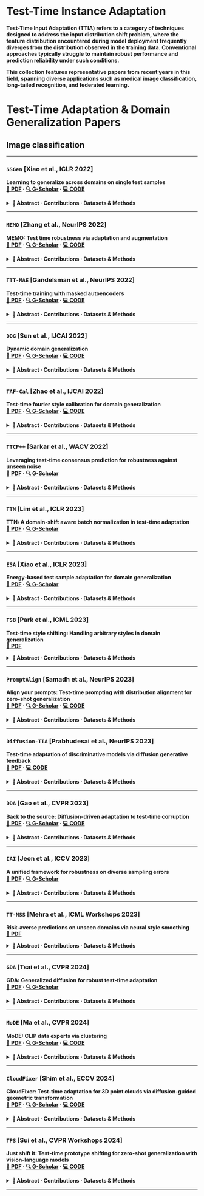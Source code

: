 # Test-Time Instance Adaptation

<b>Test-Time Input Adaptation (TTIA) refers to a category of techniques designed to address the input distribution shift problem, where the feature distribution encountered during model deployment frequently diverges from the distribution observed in the training data. Conventional approaches typically struggle to maintain robust performance and prediction reliability under such conditions. <p>
This collection features representative papers from recent years in this field, spanning diverse applications such as medical image classification, long-tailed recognition, and federated learning.
# Test-Time Adaptation & Domain Generalization Papers

## Image classification

---

### `SSGen` [Xiao et al., **ICLR 2022**]  
**Learning to generalize across domains on single test samples**  
[📄 PDF](https://arxiv.org/abs/2202.08045) · [🔍 G-Scholar](https://scholar.google.com/scholar?cluster=10799367073706985191&hl=en) · [💻 CODE](https://github.com/zzzx1224/SingleSampleGeneralization-ICLR2022)

<details>
<summary>📌 Abstract · Contributions · Datasets & Methods</summary>
#### 🧠 Abstract
We strive to learn a model from a set of source domains that generalizes well to unseen target domains. The main challenge in such a domain generalization scenario is the unavailability of any target domain data during training, resulting in the learned model not being explicitly adapted to the unseen target domains. We propose learning to generalize across domains on single test samples. We leverage a meta-learning paradigm to learn our model to acquire the ability of adaptation with single samples at training time so as to further adapt itself to each single test sample at test time. We formulate the adaptation to the single test sample as a variational Bayesian inference problem, which incorporates the test sample as a conditional into the generation of model parameters. The adaptation to each test sample requires only one feed-forward computation at test time without any fine-tuning or self-supervised training on additional data from the unseen domains. Extensive ablation studies demonstrate that our model learns the ability to adapt models to each single sample by mimicking domain shifts during training. Further, our model achieves at least comparable– and often better– performance than state-of-the-art methods on multiple benchmarks for domain generalization 1.

#### 🎯 Contributions
To be specific, we build our model under the meta-learning framework and formulate the single sample generalization as a variational inference problem. In the training stage, we divide the source domains into several meta-source domains and a meta-target domain and explore the adaptive model by incorporating the information of the meta-target sample into the generation of the model parameters. For any given meta-target sample, we propose a variational distribution generated by this sample and the meta-source data to approximate the model distribution obtained by the meta-target data. In the test phase, the adapted models for the samples from the real target domains are generated on the fly by the variational model distribution. The random splits of the meta-source and meta-target domains expose the model to domain shifts and mimic the real generalization process from source domains to the target domain. Thus, the model is endowed with the ability to adapt to any unseen sample by end-to-end training with the source data only. By doing so, our method does not need to introduce any extra target data or fine-tuning operations on the target domain.


#### 🖼️ Method Overview
<p align="center">
  <img src="images/TTIA/SSGEN.png" alt="SSGEN Overview">
  <img src="images/TTIA/SSGEN1.png" alt="SSGEN Overview">
</p>
</details>

---

### `MEMO` [Zhang et al., **NeurIPS 2022**]  
**MEMO: Test time robustness via adaptation and augmentation**  
[📄 PDF](https://openreview.net/forum?id=XrGEkCOREX2) · [🔍 G-Scholar](https://scholar.google.com/scholar?cluster=1448618539109048791&hl=en) · [💻 CODE](https://github.com/zhangmarvin/memo)
<details>
<summary>📌 Abstract · Contributions · Datasets & Methods</summary>

#### 🧠 Abstract
While deep neural networks can attain good accuracy on in-distribution test points, many applications require robustness even in the face of unexpected perturbations in the input, changes in the domain, or other sources of distribution shift. We study the problem of test time robustification, i.e., using the test input to improve model robustness. Recent prior works have proposed methods for test time adaptation, however, they each introduce additional assumptions, such as access to multiple test points, that prevent widespread adoption. In this work, we aim to study and devise methods that make no assumptions about the model training process and are broadly applicable at test time. We propose a simple approach that can be used in any test setting where the model is probabilistic and adaptable: when presented with a test example, perform different data augmentations on the data point, and then adapt (all of) the model parameters by minimizing the entropy of the model’s average, or marginal, output distribution across the augmentations. Intuitively, this objective encourages the model to make the same prediction across different augmentations, thus enforcing the invariances encoded in these augmentations, while also maintaining confidence in its predictions. In our experiments, we evaluate two baseline ResNet models, two robust ResNet-50 models, and a robust vision transformer model, and we demonstrate that this approach achieves accuracy gains of 1-8% over standard model evaluation and also generally outperforms prior augmentation and adaptation strategies. For the setting in which only one test point is available, we achieve state-of-the-art results on the ImageNet-C, ImageNet-R, and, among ResNet-50 models, ImageNet-A distribution shift benchmarks.

#### 🎯 Contributions
We refer to the proposed method as marginal entropy minimization with one test point (MEMO), and this is the primary contribution of our work. MEMO makes direct use of pretrained models without any assumptions about their particular training procedure or architecture, while requiring only a single test input for adaptation. In Section 4, we demonstrate empirically that MEMO consistently improves the performance of ResNet [11] and vision transformer [7] models on several challenging ImageNet distribution shift benchmarks, achieving several new state-of-the-art results for these models in the setting in which only one test point is available. MEMO consistently outperforms non-adaptive marginal distribution predictions (between 1–10% improvement) on the ImageNet-C [12] and ImageNet-R [14] test sets, indicating that adaptation plays a crucial role in improving predictive accuracy. MEMO encourages both invariance across augmentations and confident predictions, and an ablation study in Section 4 shows that both components are important for maximal performance gains. Also, MEMO is, to the best of our knowledge, the first adaptation method to improve performance (by 1–4% over standard model evaluation) on the ImageNet-A test set [15].



#### 🖼️ Method Overview
<p align="center">
  <img src="images/TTIA/MEMO.png" alt="SSGEN Overview">
  <br>
  <img src="images/TTIA/MEMO1.png" alt="SSGEN Overview">
</p>
</details>

---

### `TTT-MAE` [Gandelsman et al., **NeurIPS 2022**]  
**Test-time training with masked autoencoders**  
[📄 PDF](https://openreview.net/forum?id=SHMi1b7sjXk) · [🔍 G-Scholar](https://scholar.google.com/scholar?cluster=2544097260576053446&hl=en) · [💻 CODE](https://github.com/yossigandelsman/test_time_training_mae)
<details>
<summary>📌 Abstract · Contributions · Datasets & Methods</summary>

#### 🧠 Abstract
Test-time training adapts to a new test distribution on the fly by optimizing a model for each test input using self-supervision. In this paper, we use masked autoencoders for this one-sample learning problem. Empirically, our simple method improves generalization on many visual benchmarks for distribution shifts. Theoretically, we characterize this improvement in terms of the bias-variance trade-off

#### 🖼️ Method Overview
<p align="center">
  <img src="images/TTIA/TTMAE.png" alt="TTMAE Overview">
</p>

</details>

---

### `DDG` [Sun et al., **IJCAI 2022**]  
**Dynamic domain generalization**  
[📄 PDF](https://arxiv.org/abs/2205.13913) · [🔍 G-Scholar](https://scholar.google.com/scholar?cluster=4234489258058037285&hl=en) · [💻 CODE](https://github.com/MetaVisionLab/DDG)
<details>
<summary>📌 Abstract · Contributions · Datasets & Methods</summary>
#### 🧠 Abstract
Domain generalization (DG) is a fundamental yet very challenging research topic in machine learning. The existing arts mainly focus on learning domain-invariant features with limited source domains in a static model. Unfortunately, there is a lack of training-free mechanism to adjust the model when generalized to the agnostic target domains. To tackle this problem, we develop a brand-new DG variant, namely Dynamic Domain Generalization (DDG), in which the model learns to twist the network parameters to adapt the data from different domains. Specifically, we leverage a meta-adjuster to twist the network parameters based on the static model with respect to different data from different domains. In this way, the static model is optimized to learn domain-shared features, while the meta-adjuster is designed to learn domain-specific features. To enable this process, DomainMix is exploited to simulate data from diverse domains during teaching the meta-adjuster to adapt the upcoming agnostic target domains. This learning mechanism urges the model to generalize to different agnostic target domains via adjusting the model without training. Extensive experiments demonstrate the effectiveness of our proposed method.

#### 🎯 Contributions
We propose a new DG variant, **Dynamic Domain Generalization (DDG)**. As shown in Figure 1, different from DA, DG, as well as test-time DG methods, the proposed DDG is attached with a **meta-adjuster**, which learns to adapt novel domains during pre-training and twists the model during testing without any fine-tuning. To drive the process of learning to adapt, we need to collect training data from numerous novel domains, while in reality we are usually hindered by limited source domains. A simple yet friendly solution is to simulate novel samples from the limited source domains via a random convex interpolation among different source domains — termed **DomainMix**. In this way, each simulated sample is restricted to a unique domain. As a consequence, the domain-aware meta-adjuster can be relaxed into an **instance-aware meta-adjuster**, which modulates the network parameters per instance.

Additionally, the model more easily adapts from source domains to agnostic target domains with undefinable domain distinction, by discarding the utilization of domain labels during the optimization of the meta-adjuster. Beyond the optimization pipeline, another critical factor is how to **design the meta-adjuster**. To disentangle domain-shared and domain-specific features, network parameters are **decoupled into a static part and a dynamic part**, the latter generated per instance by the meta-adjuster. The dynamic parameters are decomposed into a linear combination of several **kernel templates** with low-dimensional dynamic coefficients. These coefficients are generated dynamically by the meta-adjuster from instance embeddings. As shown in Figure 3, the kernel templates are designed as **four asymmetric kernels** to strengthen the spatial and channel structure, regularizing the meta-adjuster to generate diverse parameters capable of adapting to a wide range of unseen samples.


#### 🖼️ Method Overview
<p align="center">
  <img src="images/TTIA/DDG.png" alt="DDG Overview">
  <br>
  <img src="images/TTIA/DDG1.png" >
  <br>
  <img src="images/TTIA/DDG2.png" >
</p>
</details>

---

### `TAF-Cal` [Zhao et al., **IJCAI 2022**]  
**Test-time fourier style calibration for domain generalization**  
[📄 PDF](https://arxiv.org/abs/2205.06427) · [🔍 G-Scholar](https://scholar.google.com/scholar?cluster=15047408040728759993&hl=en) · [💻 CODE](https://github.com/xingchenzhao/TAF-Cal)
<details>
<summary>📌 Abstract · Contributions · Datasets & Methods</summary>
#### 🧠 Abstract
The topic of generalizing machine learning models learned on a collection of source domains to unknown target domains is challenging. While many domain generalization (DG) methods have achieved promising results, they primarily rely on the source domains at train-time without manipulating the target domains at test-time. Thus, it is still possible that those methods can overfit to source domains and perform poorly on target domains. Driven by the observation that domains are strongly related to styles, we argue that reducing the gap between source and target styles can boost models’ generalizability. To solve the dilemma of having no access to the target domain during training, we introduce Test-time Fourier Style Calibration (TF-Cal) for calibrating the target domain style on the fly during testing. To access styles, we utilize Fourier transformation to decompose features into amplitude (style) features and phase (semantic) features. Furthermore, we present an effective technique to Augment Amplitude Features (AAF) to complement TF-Cal. Extensive experiments on several popular DG benchmarks and a segmentation dataset for medical images demonstrate that our method outperforms state-of-the-art methods.

#### 🎯 Contributions
In this paper, we propose a novel yet simple method called Test-time Fourier Style Calibration (TF-Cal) to calibrate the target style features at inference-time. Our method is driven by the assumption that the lack of generalizability is due to the difference in styles of images (e.g., sketches, cartoon, photo) between the source and target [Zhou et al., 2021]. Based on this idea, we employ Fourier transformation to decompose latent features from early CNN layers into amplitude features and phase features. The amplitude encodes the intensities (style information), while the phase encodes the spatial positions (semantic information) [Piotrowski and Campbell, 1982]. To achieve test-time style calibration, we propose to convexly calibrate the target amplitude features using the source amplitude prototype estimated at train-time. Hence we narrow the style gap between the target and source domains on the fly when evaluating, while retaining the key semantic feature for classification. We additionally show that increasing the diversity of features can complement TF-Cal to further boost models’ generalizability based on the convex hull theory proposed by [Albuquerque et al., 2019]. Inspired by [Xu et al., 2021] which augments amplitude in image space, we propose augmenting amplitude in feature space (AAF) that diversifies higher-level styles, while preserving semantics. Then we have the Test-time Augmentated Fourier Style Calibration (TAF-Cal) by combining TF-Cal and AAF. Moreover, our algorithm does not require domain labels, allowing for more data collection flexibility.

#### 📂 Datasets
<p>
For the white matter hyperintensity segmentation task, we use the MICCAI WMH Challenge dataset [Kuijf et al., 2019], which includes three domains: Utrecht, Amsterdam, and Singapore. Each domain contains 20 subjects. For each subject, Utrecht and Singapore provide 47 slices, while Amsterdam provides 82 slices. The primary domain shift arises from differences in scanner hardware and imaging protocols across the centers.
</p><br>

#### 🖼️ Method Overview
<p align="center">
  <img src="images/TTIA/TAF-Cal.png" alt="TAF-Cal Overview">
</p>
</details>

---

### `TTCP++` [Sarkar et al., **WACV 2022**]  
**Leveraging test-time consensus prediction for robustness against unseen noise**  
[📄 PDF](https://openaccess.thecvf.com/content/WACV2022/html/Sarkar_Leveraging_Test-Time_Consensus_Prediction_for_Robustness_Against_Unseen_Noise_WACV_2022_paper.html) · [🔍 G-Scholar](https://scholar.google.com/scholar?cluster=3457983965127110405&hl=en)
<details>
<summary>📌 Abstract · Contributions · Datasets & Methods</summary>
#### 🧠 Abstract
We propose a method to improve DNN robustness against unseen noisy corruptions, such as Gaussian noise, Shot Noise, Impulse Noise, Speckle noise with different levels of severity by leveraging ensemble technique through a consensus-based prediction method using self-supervised learning at inference time. We also propose to enhance the model training by considering other aspects of the issue, i.e., noise in data and better representation learning, which shows even better generalization performance with the consensus-based prediction strategy. We report results of each noisy corruption on the standard CIFAR10-C and ImageNet-C benchmarks, which show significant boost in performance over previous methods. We also introduce results for MNIST-C and TinyImageNet-C to show the usefulness of our method across datasets of different complexities to provide robustness against unseen noise. We show results with different architectures to validate our method against other baseline methods and also conduct experiments to show the usefulness of each part of our method.

#### 🎯 Contributions
- We propose a novel **Test-Time Consensus Prediction (TTCP)** strategy to achieve better model robustness through improved generalization performance against unseen noise.
- We propose an extended framework, **TTCP++**, to exploit quantized latents and knowledge distillation in the training phase, further boosting the performance of the proposed TTCP method on unseen noise.
- Our results on **CIFAR10-C** and **ImageNet-C** show significant improvements over previous methods based on improved training. We also study our method on **MNIST-C** and **TinyImageNet-C** datasets — the first such results in this context — and report strong performance.
- We perform consistently against all kinds of noise on CIFAR10-C and ImageNet-C compared to augmentation-based methods, **even without any data augmentation and using only clean training data**.
- We present detailed **ablation studies** showing the usefulness of each component in our overall **TTCP++** framework.

#### 🖼️ Method Overview
<p align="center">
</p>
  <img src="images/TTIA/TTCP.png" >
  </p>
  <img src="images/TTIA/TTCP1.png" >
  </p>
  <img src="images/TTIA/TTCP2.png" >
</p>
</details>

---

### `TTN` [Lim et al., **ICLR 2023**]  
**TTN: A domain-shift aware batch normalization in test-time adaptation**  
[📄 PDF](https://openreview.net/forum?id=EQfeudmWLQ) · [🔍 G-Scholar](https://scholar.google.com/scholar?cluster=12984514498411836030&hl=en)
<details>
<summary>📌 Abstract · Contributions · Datasets & Methods</summary>
#### 🧠 Abstract
This paper proposes a novel batch normalization strategy for test-time adaptation.  
Recent test-time adaptation (TTA) methods heavily rely on modified batch normalization, particularly **Transductive Batch Normalization (TBN)**, which recalculates the mean and variance from the test batch rather than using the running statistics from source data as in **Conventional Batch Normalization (CBN)**. Although TBN mitigates performance degradation under domain shift, it suffers when assumptions like large and i.i.d. test batches are violated.  
We identify a trade-off between CBN and TBN and introduce **Test-Time Normalization (TTN)** — a method that interpolates between CBN and TBN using layer-wise, domain-shift sensitivity-based weights. TTN is robust across a wide range of test batch sizes and evaluation scenarios. Moreover, TTN can be integrated into other TTA frameworks to further boost their performance. Extensive experiments demonstrate that TTN achieves state-of-the-art results across multiple benchmarks.

#### 🎯 Contributions
- We propose a **domain-shift-aware Test-Time Normalization (TTN)** layer that interpolates between source (CBN) and test (TBN) statistics using channel-wise weights, dynamically adjusted based on domain-shift sensitivity per BN layer.
- TTN **requires no modification** to training or test-time schemes and can be directly applied to existing TTA methods. It significantly improves performance across a wide range of test batch sizes (from 200 to 1) and evaluation settings including:
  - **Stationary domain adaptation**
  - **Continuously changing domains**
  - **Mixed domain scenarios**
- We demonstrate TTN’s effectiveness in both **image classification** and **semantic segmentation** tasks across diverse datasets.

#### 🖼️ Method Overview
<p align="center">
  <img src="images/TTIA/TTN.png" >
</p>
  <img src="images/TTIA/TTN1.png" >
</p>
 <img src="images/TTIA/TTN2.png" >
</p>
</details>

---

### `ESA` [Xiao et al., **ICLR 2023**]  
**Energy-based test sample adaptation for domain generalization**  
[📄 PDF](https://openreview.net/forum?id=3dnrKbeVatv) · [🔍 G-Scholar](https://scholar.google.com/scholar?cluster=3027943185987486652&hl=en)
<details>
<summary>📌 Abstract · Contributions · Datasets & Methods</summary>
#### 🧠 Abstract  
In this paper, we propose energy-based sample adaptation at test time for domain generalization. Where previous works adapt their models to target domains, we adapt the unseen target samples to source-trained models. To this end, we design a discriminative energy-based model, which is trained on source domains to jointly model the conditional distribution for classification and data distribution for sample adaptation. The model is optimized to simultaneously learn a classifier and an energy function. To adapt target samples to source distributions, we iteratively update the samples by energy minimization with stochastic gradient Langevin dynamics. Moreover, to preserve the categorical information in the sample during adaptation, we introduce a categorical latent variable into the energy-based model. The latent variable is learned from the original sample before adaptation by variational inference and fixed as a condition to guide the sample update. Experiments on six benchmarks for classification of images and microblog threads demonstrate the effectiveness of our proposal.

#### 🎯 Contributions  
In this paper, we propose energy-based test sample adaptation for domain generalization. The method is motivated by the fact that energy-based models (Hinton, 2002; LeCun et al., 2006) flexibly model complex data distributions and allow for efficient sampling from the modeled distribution by Langevin dynamics (Du & Mordatch, 2019; Welling & Teh, 2011). Specifically, we define a new discriminative energy-based model as the composition of a classifier and a neural-network-based energy function in the data space, which are trained simultaneously on the source domains. The trained model iteratively updates the representation of each target sample by gradient descent of energy minimization through Langevin dynamics, which eventually adapts the sample to the source data distribution. The adapted target samples are then predicted by the classifier that is simultaneously trained in the discriminative energy-based model. For both efficient energy minimization and classification, we deploy the energy functions on the input feature space rather than the raw images.

#### 🖼️ Method Overview
<p align="center">
  <img src="images/TTIA/ESA.png" >
</p>
  <img src="images/TTIA/ESA1.png" >
</p>
 <img src="images/TTIA/ESA2.png" >
</p>
</details>

---

### `TSB` [Park et al., **ICML 2023**]  
**Test-time style shifting: Handling arbitrary styles in domain generalization**  
[📄 PDF](https://arxiv.org/abs/2306.04911)
<details>
<summary>📌 Abstract · Contributions · Datasets & Methods</summary>
#### 🧠 Abstract  
In domain generalization (DG), the target domain is unknown when the model is being trained, and the trained model should successfully work on an arbitrary (and possibly unseen) target domain during inference. This is a difficult problem, and despite active studies in recent years, it remains a great challenge. In this paper, we take a simple yet effective approach to tackle this issue. We propose test-time style shifting, which shifts the style of the test sample (that has a large style gap with the source domains) to the nearest source domain that the model is already familiar with, before making the prediction. This strategy enables the model to handle any target domains with arbitrary style statistics, without additional model update at test-time. Additionally, we propose style balancing, which provides a great platform for maximizing the advantage of test-time style shifting by handling the DG-specific imbalance issues. The proposed ideas are easy to implement and successfully work in conjunction with various other DG schemes. Experimental results on different datasets show the effectiveness of our methods.

#### 🎯 Contributions  
In this paper, we take a simple yet effective approach to improve the DG performance when there is a significant domain shift between the source and target domains. Specifically, in order to handle arbitrary target domains during inference, we propose test-time style shifting, which shifts the style of the test sample (that has a large style gap with the source domains) to the nearest source domain that the model is already familiar with, before making the prediction. Note that our scheme only performs style shifting in the style-space and thus does not require any model updates at test-time. Moreover, our test-time style shifting does not require additional changes in the model architecture or the objective function, making our scheme to be more compatible with any tasks/models.  
In order to maximize the effectiveness of test-time style shifting, the model should be well-trained on the styles of the source domains. Motivated by this, we also propose style balancing, which provides a great platform to increase the potential of test-time style shifting by handling the DG-specific imbalance issues. Note that in DG scenarios with multiple domains, the imbalance issues have different characteristics compared to the traditional class imbalance problem in a single domain; when a specific domain lacks certain classes, it turns out, as will seen in Section 5.3, that existing methods based on resampling or reweighting fail to handle these DG-specific imbalance issues.  
Our proposed style balancing handles this issue by choosing the sample that has similar style statistics to other samples (and thus has a similar role compared to others) in the same domain, and converting the style of this sample to another domain; this improves the domain diversity per classes during training by compensating for the missing classes in each domain.  
Our test-time style shifting and style balancing work in a highly complementary fashion; style balancing plays a key role in improving the performance of test-time style shifting by exposing the model to various styles per classes during training. Moreover, removing one of these components can degrade the performance in practice having (i) DG-specific imbalance issues and (ii) large domain shift between source and target at the same time.  
Our solution is compatible with not only the style-augmentation based DG schemes (e.g., MixStyle, DSU, EFDMix) that operate in the style space as ours, but also other DG ideas relying on domain alignment or meta-learning. Extensive experimental results on various DG benchmarks show the improved performance of our scheme over existing methods.

#### 🖼️ Method Overview
<p align="center">
  <img src="images/TTIA/TSB.png" >
</p>
  <img src="images/TTIA/TSB1.png" >
</p>
</details>

---

### `PromptAlign` [Samadh et al., **NeurIPS 2023**]  
**Align your prompts: Test-time prompting with distribution alignment for zero-shot generalization**  
[📄 PDF](https://arxiv.org/abs/2311.01459) · [🔍 G-Scholar](https://scholar.google.com/scholar?cluster=3235088620563898394&hl=en) · [💻 CODE](https://github.com/jameelhassan/PromptAlign)
<details>
<summary>📌 Abstract · Contributions · Datasets & Methods</summary>
#### 🧠 Abstract  
The promising zero-shot generalization of vision-language models such as CLIP has led to their adoption using prompt learning for numerous downstream tasks. Previous works have shown test-time prompt tuning using entropy minimization to adapt text prompts for unseen domains. While effective, this overlooks the key cause for performance degradation to unseen domains– distribution shift. In this work, we explicitly handle this problem by aligning the out-of-distribution (OOD) test sample statistics to those of the source data using prompt tuning. We use a single test sample to adapt multi-modal prompts at test time by minimizing the feature distribution shift to bridge the gap in the test domain. Evaluating against the domain generalization benchmark, our method improves zero-shot top-1 accuracy beyond existing prompt-learning techniques, with a 3.08% improvement over the baseline MaPLe. In cross-dataset generalization with unseen categories across 10 datasets, our method improves consistently across all datasets compared to the existing state-of-the-art. Our source code and models are available at https://jameelhassan.github.io/promptalign/

#### 🎯 Contributions  
• The proposed strategy formulates a distribution alignment loss that utilizes offline computed source data statistics to encourage the test sample token distributions to be aligned with the source data token distributions. We harmonically combine the benefits of token distribution alignment and entropy minimization using a multi-modal prompt learning approach.  
• Since CLIP-pre-training data is not publicly released, we study the statistics of ImageNet as a possible candidate for the source distribution, and our empirical results show that ImageNet is an effective proxy source dataset for large-scale V-L models such as CLIP.  
• We validate our method PromptAlign through extensive experiments in domain generalization and cross-dataset benchmarks. PromptAlign improves the generalization of CLIP at test time beyond existing prompt-tuning methods, achieving state-of-the-art results.

#### 🖼️ Method Overview
<p align="center">
  <img src="images/TTIA/PA.png" >
</p>
  <img src="images/TTIA/PA1.png" >
</p>
</details>

---

### `Diffusion-TTA` [Prabhudesai et al., **NeurIPS 2023**]  
**Test-time adaptation of discriminative models via diffusion generative feedback**  
[📄 PDF](https://openreview.net/forum?id=gUTVpByfVX) · [💻 CODE](https://github.com/mihirp1998/Diffusion-TTA)
<details>
<summary>📌 Abstract · Contributions · Datasets & Methods</summary>
#### 🧠 Abstract  
The advancements in generative modeling, particularly the advent of diffusion models, have sparked a fundamental question: how can these models be effectively used for discriminative tasks? In this work, we find that generative models can be great test-time adapters for discriminative models. Our method, Diffusion-TTA, adapts pre-trained discriminative models such as image classifiers, segmenters and depth predictors, to each unlabelled example in the test set using generative feedback from a diffusion model. We achieve this by modulating the conditioning of the diffusion model using the output of the discriminative model. We then maximize the image likelihood objective by backpropagating the gradients to discriminative model’s parameters. We show Diffusion-TTA significantly enhances the accuracy of various large-scale pre-trained discriminative models, such as, ImageNet classifiers, CLIP models, image pixel labellers and image depth predictors. Diffusion-TTA outperforms existing test-time adaptation methods, including TTT-MAE and TENT, and particularly shines in online adaptation setups, where the discriminative model is continually adapted to each example in the test set. We provide access to code, results, and visualizations on our website: [diffusion-tta.github.io](https://diffusion-tta.github.io/).

#### 🎯 Contributions  
We present Diffusion-based Test Time Adaptation (TTA) (Diffusion-TTA), a method that adapts discriminative models, such as image classifiers, segmenters and depth predictors, to individual unlabelled images by using their outputs to modulate the conditioning of an image diffusion model and maximize the image diffusion likelihood. This operates as an inversion of the generative model, to infer the discriminative weights that result in the discriminative hypothesis with the highest conditional image likelihood. Our model is reminiscent of an encoder-decoder architecture, where a pre-trained discriminative model encodes the image into a hypothesis, such as an object category label, segmentation map, or depth map, which is used as conditioning to a pre-trained generative model to generate back the image. We show that Diffusion-TTA effectively adapts image classifiers for both in- and out-of-distribution examples across established benchmarks, including ImageNet and its variants, as well as image segmenters and depth predictors in ADE20K and NYU Depth dataset.
#### 🖼️ Method Overview
<p align="center">
  <img src="images/TTIA/DTTA.png" >
</p>
  <img src="images/TTIA/DTTA1.png" >

</details>

---

### `DDA` [Gao et al., **CVPR 2023**]  
**Back to the source: Diffusion-driven adaptation to test-time corruption**  
[📄 PDF](https://arxiv.org/abs/2207.03442) · [🔍 G-Scholar](https://scholar.google.com/scholar?cluster=8145404192355562400&hl=en) · [💻 CODE](https://github.com/shiyegao/DDA)
<details>
<summary>📌 Abstract · Contributions · Datasets & Methods</summary>
#### 🧠 Abstract  
Test-time adaptation harnesses test inputs to improve the accuracy of a model trained on source data when tested on shifted target data. Most methods update the source model by (re-)training on each target domain. While re-training can help, it is sensitive to the amount and order of the data and the hyperparameters for optimization. We update the target data instead, and project all test inputs toward the source domain with a generative diffusion model. Our diffusion-driven adaptation (DDA) method shares its models for classification and generation across all domains, training both on source then freezing them for all targets, to avoid expensive domain-wise re-training. We augment diffusion with image guidance and classifier self-ensembling to automatically decide how much to adapt. Input adaptation by DDA is more robust than model adaptation across a variety of corruptions, models, and data regimes on the ImageNet-C benchmark. With its input-wise updates, DDA succeeds where model adaptation degrades on too little data (small batches), on dependent data (correlated orders), or on mixed data (multiple corruptions).

#### 🎯 Contributions  
• We propose DDA as the first diffusion-based method for test-time adaptation to corruption and include a novel self-ensembling scheme to choose how much to adapt.  
• We identify and empirically confirm weak points for online model updates—small batches, ordered data, and mixed targets—and highlight how input updates address these natural but currently challenging regimes.  
• We experiment on the ImageNet-C benchmark to show that DDA improves over existing test-time adaptation methods across corruptions, models, and data regimes.

#### 🖼️ Method Overview
<p align="center">
  <img src="images/TTIA/DDA.png" >
</p>
  <img src="images/TTIA/DDA1.png" >
</p>
  <img src="images/TTIA/DDA2.png" >

</details>

---

### `IAI` [Jeon et al., **ICCV 2023**]  
**A unified framework for robustness on diverse sampling errors**  
[📄 PDF](https://openaccess.thecvf.com/content/ICCV2023/html/Jeon_A_Unified_Framework_for_Robustness_on_Diverse_Sampling_Errors_ICCV_2023_paper.html) · [🔍 G-Scholar](https://scholar.google.com/scholar?cluster=9460419101326058787&hl=en)
<details>
<summary>📌 Abstract · Contributions · Datasets & Methods</summary>
#### 🧠 Abstract  
Recent studies have substantiated that machine learning algorithms including convolutional neural networks often suffer from unreliable generalizations when there is a significant gap between the source and target data distributions. To mitigate this issue, a predetermined distribution shift has been addressed independently (e.g., single domain generalization, de-biasing). However, a distribution mismatch cannot be clearly estimated because the target distribution is unknown at training. Therefore, a conservative approach robust on unexpected diverse distributions is more desirable in practice. Our work starts from a motivation to allow adaptive inference once we know the target, since it is accessible only at testing. Instead of assuming and fixing the target distribution at training, our proposed approach allows adjusting the feature space the model refers to at every prediction, i.e., instance-wise adaptive inference. The extensive evaluation demonstrates our method is effective for generalization on diverse distributions.

#### 🎯 Contributions  
• We present a novel framework for robust learning on arbitrary diverse distributions. This is desirable in scenarios where a model is deployed in a dynamic environment where queries often drift while the model cannot be frequently revised.  
• We propose a novel method that exploits adaptive inference re-weighting instance-wise on disentangled representations in widened feature space. Extensive evaluations demonstrate our method is robust on diverse distributions.
#### 🖼️ Method Overview
<p align="center">
  <img src="images/TTIA/IAI.png" >
</p>
  <img src="images/TTIA/IAI1.png" >
</p>
  <img src="images/TTIA/IAI2.png" >
  
</details>

---

### `TT-NSS` [Mehra et al., **ICML Workshops 2023**]  
**Risk-averse predictions on unseen domains via neural style smoothing**  
[📄 PDF](https://openreview.net/forum?id=YVwW5yBISo)
<details>
<summary>📌 Abstract · Contributions · Datasets & Methods</summary>
#### 🧠 Abstract  
Achieving high accuracy on data from domains unseen during training is a fundamental challenge in machine learning. While state-of-the-art neural networks have achieved impressive performance on various tasks, their predictions are biased towards domain-dependent information (e.g., image styles) rather than domain-invariant information (e.g., image content). This makes them unreliable for deployment in risk-sensitive settings such as autonomous driving. In this work, we propose a novel inference procedure, Test-Time Neural Style Smoothing (TT-NSS), that produces risk-averse predictions using a “style smoothed” version of a classifier. Specifically, the style-smoothed classifier classifies a test image as the most probable class predicted by the original classifier on random re-stylizations of the test image. TT-NSS uses a neural style transfer module to stylize the test image on the fly, requires black-box access to the classifier, and crucially, abstains when predictions of the original classifier on the stylized images lack consensus. We further propose a neural style smoothing-based training procedure that improves the prediction consistency and the performance of the style-smoothed classifier on non-abstained samples. Our experiments on the PACS dataset and its variations, both in single and multiple source domain settings, highlight the effectiveness of our methods at producing risk-averse predictions on unseen domains.

#### 🎯 Contributions  
• We propose a simple and effective inference procedure based on neural style smoothing for obtaining risk-averse predictions. Our method returns the prediction of the style-smoothed classifier in real time with only black-box access to the underlying classifier.  
• We propose a novel training procedure to improve the performance of style-smoothed classifier by incorporating neural style smoothing during training and enforcing prediction consistency under random stylizations of the source domain data.  
• We evaluate the effectiveness of methods on benchmark datasets and their novel variations created by stylizing and applying common corruptions to them.

#### 🖼️ Method Overview
<p align="center">
  <img src="images/TTIA/TTNSS.png" >
</p>
  <img src="images/TTIA/TTNSS1.png" >
</details>  

---

### `GDA` [Tsai et al., **CVPR 2024**]  
**GDA: Generalized diffusion for robust test-time adaptation**  
[📄 PDF](https://arxiv.org/abs/2404.00095) · [🔍 G-Scholar](https://scholar.google.com/scholar?cluster=10549928891728768790&hl=en)
<details>
<summary>📌 Abstract · Contributions · Datasets & Methods</summary>
  
#### 🧠 Abstract  
Machine learning models face generalization challenges when exposed to out-of-distribution (OOD) samples with unforeseen distribution shifts. Recent research reveals that for vision tasks, test-time adaptation employing diffusion models can achieve state-of-the-art accuracy improvements on OOD samples by generating domain-aligned samples without altering the model’s weights. Unfortunately, those studies have primarily focused on pixel-level corruptions, thereby lacking the generalization to adapt to a broader range of OOD types. We introduce Generalized Diffusion Adaptation (GDA), a novel diffusion-based test-time adaptation method robust against diverse OOD types. Specifically, GDA iteratively guides the diffusion by applying a marginal entropy loss derived from the model, in conjunction with style and content preservation losses during the reverse sampling process. In other words, GDA considers the model’s output behavior and the samples’ semantic information as a whole, reducing ambiguity in downstream tasks. Evaluation across various model architectures and OOD benchmarks indicates that GDA consistently surpasses previous diffusion-based adaptation methods. Notably, it achieves the highest classification accuracy improvements, ranging from 4.4% to 5.02% on ImageNet-C and 2.5% to 7.4% on Rendition, Sketch, and Stylized benchmarks. This performance highlights GDA’s generalization to a broader range of OOD benchmarks.

#### 🎯 Contributions  
• We propose Generalized Diffusion Adaptation (GDA), a new diffusion-based adaptation method that generalizes to multiple local-texture and style-shifting OOD benchmarks, including ImageNet-C, Rendition, Sketch, and Stylized ImageNet.  
• Our key innovation is a new structural guidance towards minimizing marginal entropy, style, and content preservation loss. We demonstrate that our guidance is both effective and efficient as GDA reaches higher or on-par accuracy with fewer reverse sampling steps.  
• GDA outperforms state-of-the-art TTA methods, including DDA [5] and Diffpure [30] on four datasets with respect to target classifiers of different network backbones (ResNet50 [8], ConvNext [23], Swin [22], CLIP [34]).  
• Ablation studies show that GDA indeed minimizes the entropy loss, enhances the corrupted samples, and recovers the correct attention of the target classifier.

#### 🖼️ Method Overview
<p align="center">
  <img src="images/TTIA/GDA.png" >
</p>
  <img src="images/TTIA/GDA1.png" >
</details>
  
---

### `MoDE` [Ma et al., **CVPR 2024**]  
**MoDE: CLIP data experts via clustering**  
[📄 PDF](https://arxiv.org/abs/2404.16030) · [🔍 G-Scholar](https://scholar.google.com/scholar?cluster=6687597386819654107&hl=en) · [💻 CODE](https://github.com/facebookresearch/MetaCLIP/tree/main/mode)
<details>
<summary>📌 Abstract · Contributions · Datasets & Methods</summary>
#### 🧠 Abstract  
The success of contrastive language-image pretraining (CLIP) relies on the supervision from the pairing between images and captions, which tends to be noisy in web-crawled data. We present Mixture of Data Experts (MoDE) and learn a system of CLIP data experts via clustering. Each data expert is trained on one data cluster, being less sensitive to false negative noises in other clusters. At inference time, we ensemble their outputs by applying weights determined through the correlation between task metadata and cluster conditions. To estimate the correlation precisely, the samples in one cluster should be semantically similar, but the number of data experts should still be reasonable for training and inference. As such, we consider the ontology in human language and propose to use fine-grained cluster centers to represent each data expert at a coarse-grained level. Experimental studies show that four CLIP data experts on ViT-B/16 outperform the ViT-L/14 by OpenAI CLIP and OpenCLIP on zero-shot image classification but with less (<35%) training cost. Meanwhile, MoDE can train all data expert asynchronously and can flexibly include new data experts. The code is available at: https://github.com/facebookresearch/MetaCLIP/tree/main/mode

#### 🎯 Contributions  
• We investigate the quality of negative samples in contrastive language-image pretraining, and in particular, the noise of false negatives in web-crawled image-caption pairs.  
• We propose the MoDE framework to learn a system of CLIP data experts via clustering, and adaptively ensemble data experts for downstream tasks at inference time.  
• Extensive experimental study has demonstrated the effects in zero-shot transfer benchmarks with low training cost. MoDE can include new data experts flexibly and is thus beneficial for continual pre-training.

#### 🖼️ Method Overview
<p align="center">
  <img src="images/TTIA/MoDE.png" >
  </details>
  
---

### `CloudFixer` [Shim et al., **ECCV 2024**]  
**CloudFixer: Test-time adaptation for 3D point clouds via diffusion-guided geometric transformation**  
[📄 PDF](https://arxiv.org/abs/2407.16193) · [🔍 G-Scholar](https://scholar.google.com/scholar?cluster=4842877858434940251&hl=en) · [💻 CODE](https://github.com/shimazing/CloudFixer)
<details>
<summary>📌 Abstract · Contributions · Datasets & Methods</summary>
#### 🧠 Abstract  
3D point clouds captured from real-world sensors frequently encompass noisy points due to various obstacles, such as occlusion, limited resolution, and variations in scale. These challenges hinder the deployment of pre-trained point cloud recognition models trained on clean point clouds, leading to significant performance degradation. While test-time adaptation (TTA) strategies have shown promising results on this issue in the 2D domain, their application to 3D point clouds remains underexplored. Among TTA methods, an input adaptation approach, which directly converts test instances to the source domain using a pre-trained diffusion model, has been proposed in the 2D domain. Despite its robust TTA performance in practical situations, naively adopting this into the 3D domain may be suboptimal due to the neglect of inherent properties of point clouds, and its prohibitive computational cost. Motivated by these limitations, we propose **CloudFixer**, a test-time input adaptation method tailored for 3D point clouds, employing a pre-trained diffusion model. Specifically, CloudFixer optimizes geometric transformation parameters with carefully designed objectives that leverage the geometric properties of point clouds. We also substantially improve computational efficiency by avoiding backpropagation through the diffusion model and a prohibitive generation process. Furthermore, we propose an online model adaptation strategy by aligning the original model prediction with that of the adapted input. Extensive experiments showcase the superiority of CloudFixer over various TTA baselines, excelling in handling common corruptions and natural distribution shifts across diverse real-world scenarios. Our code is available at https://github.com/shimazing/CloudFixer.

#### 🎯 Contributions  
• We propose **CloudFixer**, which is the first test-time input adaptation strategy tailored for 3D point clouds, proposing domain-specific parameterization and objective, harnessing pre-trained diffusion models.  
• CloudFixer is well-suited for real-time 3D applications as it requires neither backpropagation through the diffusion model nor an excessive generation process, enabling it to adapt a single instance in less than 1 second.  
• Through extensive experiments, we demonstrate that our method achieves state-of-the-art performance across diverse distribution shift scenarios, encompassing common corruptions and natural distribution shifts.

#### 🖼️ Method Overview
<p align="center">
  <img src="images/TTIA/CF.png" >
</details>

  ---

### `TPS` [Sui et al., **CVPR Workshops 2024**]  
**Just shift it: Test-time prototype shifting for zero-shot generalization with vision-language models**  
[📄 PDF](https://arxiv.org/abs/2403.12952) · [🔍 G-Scholar](https://scholar.google.com/scholar?cluster=15629234813577501375&hl=en) · [💻 CODE](https://github.com/elaine-sui/TPS)
<details>
<summary>📌 Abstract · Contributions · Datasets & Methods</summary>
#### 🧠 Abstract  
Advancements in vision-language models (VLMs) have propelled the field of computer vision, particularly in the zero-shot learning setting. Despite their promise, the effectiveness of these models often diminishes due to domain shifts in test environments. To address this, we introduce the **Test-Time Prototype Shifting (TPS)** framework, a pioneering approach designed to adapt VLMs to test datasets using unlabeled test inputs. Our method is based on the notion of modulating per-class prototypes in the shared embedding space. By pre-computing and caching prototypes generated with the pre-trained text encoder, TPS not only facilitates optimization-free prototype reuse for subsequent predictions but also enables seamless integration with current advancements in prompt engineering. At test-time, TPS dynamically learns shift vectors for each prototype based solely on the given test sample, effectively bridging the domain gap and enhancing classification accuracy. A notable aspect of our framework is its significantly reduced memory and computational demands when compared to conventional text-prompt tuning methods. Extensive evaluations across 15 image classification datasets involving natural distribution shifts and cross-dataset generalization, as well as in context-dependent visual reasoning, demonstrate TPS’s superior performance, achieving state-of-the-art results while reducing resource requirements. Code is available at: [https://github.com/elaine-sui/TPS](https://github.com/elaine-sui/TPS)

#### 🎯 Contributions  
1. We introduce the **Test-Time Prototype Shifting (TPS)** framework, a novel, straightforward and efficient approach. This is, to our knowledge, the first instance of utilizing feature space modulation for test-time adaptation with VLMs.  
2. Our TPS framework seamlessly integrates with existing advancements in prompt engineering, transforming it into a flexible plug-and-play system.  
3. We achieve state-of-the-art performance on image classification on both natural distribution shift and cross-dataset generalization benchmarks, surpassing current SoTA by 3.3% and 1.9%, respectively, as well as context-dependent visual reasoning, surpassing SoTA TTA methods by 1.3%. Additionally, our approach significantly reduces computational and memory demands by more than 10× compared to TPT.
#### 🖼️ Method Overview
<p align="center">
  <img src="images/TTIA/TPS.png" >
</p>
  <img src="images/TTIA/TPS1.png" >
</p>
  <img src="images/TTIA/TPS2.png" >
</p>
</details>

---





